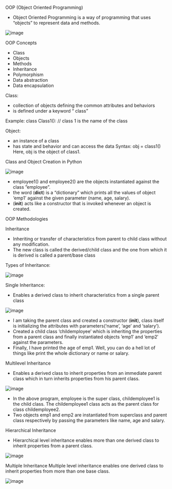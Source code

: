 OOP (Object Oriented Programming)
-	Object Oriented Programming is a way of programming that uses “objects” to represent data and methods.
 
![image](https://github.com/user-attachments/assets/ffeb286d-a43f-4665-ba1a-c8498eb62ad9)

OOP Concepts
-	Class
-	Objects
-	Methods
-	Inheritance
-	Polymorphism
-	Data abstraction
-	Data encapsulation

Class: 
-	collection of objects defining the common attributes and behaviors
-	is defined under a keyword “ class”

Example: 
class Class1(): // class 1 is the name of the class


Object:
-	an instance of a class
-	has state and behavior and can access the data
Syntax: 
obj = class1()
Here, obj is the object of class1.

Class and Object Creation in Python 

![image](https://github.com/user-attachments/assets/1e5b4738-2e08-4a02-a66a-ef318c71038b)

-	employee1() and employee2() are the objects instantiated against the class ”employee”.
-	the word (__dict__) is a “dictionary” which prints all the values of object ‘emp1’ against the given parameter (name, age, salary).
-	(__init__) acts like a constructor that is invoked whenever an object is created.

OOP Methodologies

Inheritance
-	Inheriting or transfer of characteristics from parent to child class without any modification. 
-	The new class is called the derived/child class and the one from which it is derived is called a parent/base class
     
Types of Inheritance:

![image](https://github.com/user-attachments/assets/437ffdd3-c573-4d76-9d02-c85e0af57891)

Single Inheritance:
-	Enables a derived class to inherit characteristics from a single parent class

![image](https://github.com/user-attachments/assets/3704cedb-d074-462b-8fd1-9061a88da9f7)

-	I am taking the parent class and created a constructor (__init__),  class itself is initializing the attributes with parameters(‘name’, ‘age’ and ‘salary’).
-	Created a child class ‘childemployee’ which is inheriting the properties from a parent class and finally instantiated objects ’emp1′ and ’emp2′ against the parameters.
-	Finally, I have printed the age of emp1. Well, you can do a hell lot of things like print the whole dictionary or name or salary.

Multilevel Inheritance
-	Enables a derived class to inherit properties from an immediate parent class which in turn inherits properties from his parent class.

![image](https://github.com/user-attachments/assets/42e90488-d17b-49c3-a100-4f82106a8054)

-	In the above program, employee is the super class, childemployee1 is the child class. The childemployee1 class acts as the parent class for class childemployee2.
-	Two objects emp1 and emp2 are instantiated from superclass and parent class respectively by passing the parameters like name, age and salary.

Hierarchical Inheritance
- Hierarchical level inheritance enables more than one derived class to inherit properties from a parent class.

![image](https://github.com/user-attachments/assets/f136c258-b336-4301-b054-119607005c42)
 
Multiple Inheritance
Multiple level inheritance enables one derived class to inherit properties from more than one base class.

![image](https://github.com/user-attachments/assets/aafb6ffc-b405-46b0-b111-369a47a33ab3)

